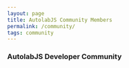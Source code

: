 ```yaml
---
layout: page
title: AutolabJS Community Members
permalink: /community/
tags: community
---
```


### AutolabJS Developer Community ###

